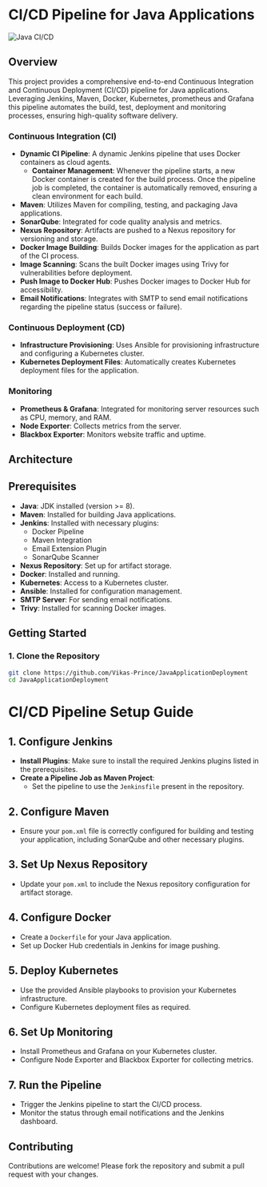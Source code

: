# CI/CD Pipeline for Java Applications

![Java CI/CD](https://img.shields.io/badge/Java-CI/CD-blue.svg)

## Overview

This project provides a comprehensive end-to-end Continuous Integration and Continuous Deployment (CI/CD) pipeline for Java applications. Leveraging Jenkins, Maven, Docker, Kubernetes, prometheus and Grafana this pipeline automates the build, test, deployment and monitoring processes, ensuring high-quality software delivery.

### Continuous Integration (CI)

- **Dynamic CI Pipeline**: A dynamic Jenkins pipeline that uses Docker containers as cloud agents.
  - **Container Management**: Whenever the pipeline starts, a new Docker container is created for the build process. Once the pipeline job is completed, the container is automatically removed, ensuring a clean environment for each build.
- **Maven**: Utilizes Maven for compiling, testing, and packaging Java applications.
- **SonarQube**: Integrated for code quality analysis and metrics.
- **Nexus Repository**: Artifacts are pushed to a Nexus repository for versioning and storage.
- **Docker Image Building**: Builds Docker images for the application as part of the CI process.
- **Image Scanning**: Scans the built Docker images using Trivy for vulnerabilities before deployment.
- **Push Image to Docker Hub**: Pushes Docker images to Docker Hub for accessibility.
- **Email Notifications**: Integrates with SMTP to send email notifications regarding the pipeline status (success or failure).

### Continuous Deployment (CD)

- **Infrastructure Provisioning**: Uses Ansible for provisioning infrastructure and configuring a Kubernetes cluster.
- **Kubernetes Deployment Files**: Automatically creates Kubernetes deployment files for the application.

### Monitoring

- **Prometheus & Grafana**: Integrated for monitoring server resources such as CPU, memory, and RAM.
- **Node Exporter**: Collects metrics from the server.
- **Blackbox Exporter**: Monitors website traffic and uptime.

## Architecture

## Prerequisites

- **Java**: JDK installed (version >= 8).
- **Maven**: Installed for building Java applications.
- **Jenkins**: Installed with necessary plugins:
  - Docker Pipeline
  - Maven Integration
  - Email Extension Plugin
  - SonarQube Scanner
- **Nexus Repository**: Set up for artifact storage.
- **Docker**: Installed and running.
- **Kubernetes**: Access to a Kubernetes cluster.
- **Ansible**: Installed for configuration management.
- **SMTP Server**: For sending email notifications.
- **Trivy**: Installed for scanning Docker images.

## Getting Started

### 1. Clone the Repository

```bash
git clone https://github.com/Vikas-Prince/JavaApplicationDeployment
cd JavaApplicationDeployment
```

# CI/CD Pipeline Setup Guide

## 1. Configure Jenkins

- **Install Plugins**: Make sure to install the required Jenkins plugins listed in the prerequisites.
- **Create a Pipeline Job as Maven Project**:
  - Set the pipeline to use the `Jenkinsfile` present in the repository.

## 2. Configure Maven

- Ensure your `pom.xml` file is correctly configured for building and testing your application, including SonarQube and other necessary plugins.

## 3. Set Up Nexus Repository

- Update your `pom.xml` to include the Nexus repository configuration for artifact storage.

## 4. Configure Docker

- Create a `Dockerfile` for your Java application.
- Set up Docker Hub credentials in Jenkins for image pushing.

## 5. Deploy Kubernetes

- Use the provided Ansible playbooks to provision your Kubernetes infrastructure.
- Configure Kubernetes deployment files as required.

## 6. Set Up Monitoring

- Install Prometheus and Grafana on your Kubernetes cluster.
- Configure Node Exporter and Blackbox Exporter for collecting metrics.

## 7. Run the Pipeline

- Trigger the Jenkins pipeline to start the CI/CD process.
- Monitor the status through email notifications and the Jenkins dashboard.

## Contributing

Contributions are welcome! Please fork the repository and submit a pull request with your changes.

